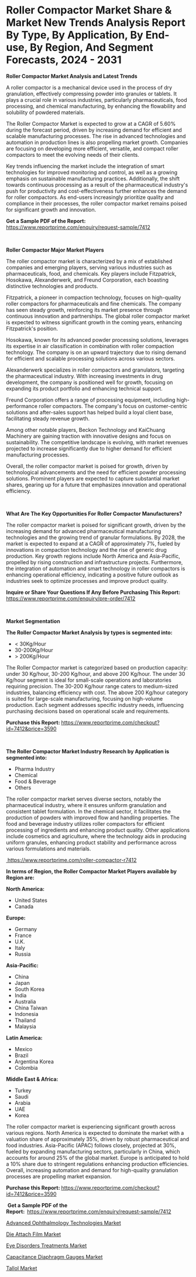 <p><h1>Roller Compactor Market Share & Market New Trends Analysis Report By Type, By Application, By End-use, By Region, And Segment Forecasts, 2024 - 2031</h1></p><p><strong>Roller Compactor Market Analysis and Latest Trends</strong></p>
<p><p>A roller compactor is a mechanical device used in the process of dry granulation, effectively compressing powder into granules or tablets. It plays a crucial role in various industries, particularly pharmaceuticals, food processing, and chemical manufacturing, by enhancing the flowability and solubility of powdered materials. </p><p>The Roller Compactor Market is expected to grow at a CAGR of 5.60% during the forecast period, driven by increasing demand for efficient and scalable manufacturing processes. The rise in advanced technologies and automation in production lines is also propelling market growth. Companies are focusing on developing more efficient, versatile, and compact roller compactors to meet the evolving needs of their clients.</p><p>Key trends influencing the market include the integration of smart technologies for improved monitoring and control, as well as a growing emphasis on sustainable manufacturing practices. Additionally, the shift towards continuous processing as a result of the pharmaceutical industry's push for productivity and cost-effectiveness further enhances the demand for roller compactors. As end-users increasingly prioritize quality and compliance in their processes, the roller compactor market remains poised for significant growth and innovation.</p></p>
<p><strong>Get a Sample PDF of the Report:&nbsp;</strong> <a href="https://www.reportprime.com/enquiry/request-sample/7412?utm_campaign=1121&utm_medium=2&utm_source=Github&utm_content=ia&utm_term=25112024&utm_id=roller-compactor">https://www.reportprime.com/enquiry/request-sample/7412</a></p>
<p>&nbsp;</p>
<p><strong>Roller Compactor Major Market Players</strong></p>
<p><p>The roller compactor market is characterized by a mix of established companies and emerging players, serving various industries such as pharmaceuticals, food, and chemicals. Key players include Fitzpatrick, Hosokawa, Alexanderwerk, and Freund Corporation, each boasting distinctive technologies and products.</p><p>Fitzpatrick, a pioneer in compaction technology, focuses on high-quality roller compactors for pharmaceuticals and fine chemicals. The company has seen steady growth, reinforcing its market presence through continuous innovation and partnerships. The global roller compactor market is expected to witness significant growth in the coming years, enhancing Fitzpatrick's position.</p><p>Hosokawa, known for its advanced powder processing solutions, leverages its expertise in air classification in combination with roller compaction technology. The company is on an upward trajectory due to rising demand for efficient and scalable processing solutions across various sectors.</p><p>Alexanderwerk specializes in roller compactors and granulators, targeting the pharmaceutical industry. With increasing investments in drug development, the company is positioned well for growth, focusing on expanding its product portfolio and enhancing technical support.</p><p>Freund Corporation offers a range of processing equipment, including high-performance roller compactors. The company's focus on customer-centric solutions and after-sales support has helped build a loyal client base, facilitating steady revenue growth.</p><p>Among other notable players, Beckon Technology and KaiChuang Machinery are gaining traction with innovative designs and focus on sustainability. The competitive landscape is evolving, with market revenues projected to increase significantly due to higher demand for efficient manufacturing processes.</p><p>Overall, the roller compactor market is poised for growth, driven by technological advancements and the need for efficient powder processing solutions. Prominent players are expected to capture substantial market shares, gearing up for a future that emphasizes innovation and operational efficiency.</p></p>
<p>&nbsp;</p>
<p><strong>What Are The Key Opportunities For Roller Compactor Manufacturers?</strong></p>
<p><p>The roller compactor market is poised for significant growth, driven by the increasing demand for advanced pharmaceutical manufacturing technologies and the growing trend of granular formulations. By 2028, the market is expected to expand at a CAGR of approximately 7%, fueled by innovations in compaction technology and the rise of generic drug production. Key growth regions include North America and Asia-Pacific, propelled by rising construction and infrastructure projects. Furthermore, the integration of automation and smart technology in roller compactors is enhancing operational efficiency, indicating a positive future outlook as industries seek to optimize processes and improve product quality.</p></p>
<p><strong>Inquire or Share Your Questions If Any Before Purchasing This Report:</strong> <a href="https://www.reportprime.com/enquiry/pre-order/7412?utm_campaign=1121&utm_medium=2&utm_source=Github&utm_content=ia&utm_term=25112024&utm_id=roller-compactor">https://www.reportprime.com/enquiry/pre-order/7412</a></p>
<p>&nbsp;</p>
<p><strong>Market Segmentation</strong></p>
<p><strong>The Roller Compactor Market Analysis by types is segmented into:</strong></p>
<p><ul><li>< 30Kg/Hour</li><li>30-200Kg/Hour</li><li>> 200Kg/Hour</li></ul></p>
<p><p>The Roller Compactor market is categorized based on production capacity: under 30 Kg/hour, 30-200 Kg/hour, and above 200 Kg/hour. The under 30 Kg/hour segment is ideal for small-scale operations and laboratories requiring precision. The 30-200 Kg/hour range caters to medium-sized industries, balancing efficiency with cost. The above 200 Kg/hour category is suited for large-scale manufacturing, focusing on high-volume production. Each segment addresses specific industry needs, influencing purchasing decisions based on operational scale and requirements.</p></p>
<p><strong>Purchase this Report:&nbsp;</strong><a href="https://www.reportprime.com/checkout?id=7412&price=3590&utm_campaign=1121&utm_medium=2&utm_source=Github&utm_content=ia&utm_term=25112024&utm_id=roller-compactor">https://www.reportprime.com/checkout?id=7412&price=3590</a></p>
<p>&nbsp;</p>
<p><strong>The Roller Compactor Market Industry Research by Application is segmented into:</strong></p>
<p><ul><li>Pharma Industry</li><li>Chemical</li><li>Food & Beverage</li><li>Others</li></ul></p>
<p><p>The roller compactor market serves diverse sectors, notably the pharmaceutical industry, where it ensures uniform granulation and consistent tablet formulation. In the chemical sector, it facilitates the production of powders with improved flow and handling properties. The food and beverage industry utilizes roller compactors for efficient processing of ingredients and enhancing product quality. Other applications include cosmetics and agriculture, where the technology aids in producing uniform granules, enhancing product stability and performance across various formulations and materials.</p></p>
<p><a href="https://www.reportprime.com/roller-compactor-r7412?utm_campaign=1121&utm_medium=2&utm_source=Github&utm_content=ia&utm_term=25112024&utm_id=roller-compactor">&nbsp;https://www.reportprime.com/roller-compactor-r7412</a></p>
<p><strong>In terms of Region, the Roller Compactor Market Players available by Region are:</strong></p>
<p>
    <p> <strong> North America: </strong>
        <ul>
            <li>United States</li>
            <li>Canada</li>
        </ul>
        </p> 
    <p> <strong> Europe: </strong>
        <ul>
            <li>Germany</li>
            <li>France</li>
            <li>U.K.</li>
            <li>Italy</li>
            <li>Russia</li>
        </ul>
        </p> 
    <p> <strong> Asia-Pacific: </strong>
        <ul>
            <li>China</li>
            <li>Japan</li>
            <li>South Korea</li>
            <li>India</li>
            <li>Australia</li>
            <li>China Taiwan</li>
            <li>Indonesia</li>
            <li>Thailand</li>
            <li>Malaysia</li>
        </ul>
        </p> 
    <p> <strong> Latin America: </strong>
        <ul>
            <li>Mexico</li>
            <li>Brazil</li>
            <li>Argentina Korea</li>
            <li>Colombia</li>
        </ul>
        </p> 
    <p> <strong> Middle East & Africa: </strong>
        <ul>
            <li>Turkey</li>
            <li>Saudi</li>
            <li>Arabia</li>
            <li>UAE</li>
            <li>Korea</li>
        </ul>
    </p>
    </p>
<p><p>The roller compactor market is experiencing significant growth across various regions. North America is expected to dominate the market with a valuation share of approximately 35%, driven by robust pharmaceutical and food industries. Asia-Pacific (APAC) follows closely, projected at 30%, fueled by expanding manufacturing sectors, particularly in China, which accounts for around 25% of the global market. Europe is anticipated to hold a 10% share due to stringent regulations enhancing production efficiencies. Overall, increasing automation and demand for high-quality granulation processes are propelling market expansion.</p></p>
<p><strong>Purchase this Report: </strong><a href="https://www.reportprime.com/checkout?id=7412&price=3590&utm_campaign=1121&utm_medium=2&utm_source=Github&utm_content=ia&utm_term=25112024&utm_id=roller-compactor">https://www.reportprime.com/checkout?id=7412&price=3590</a></p>
<p>&nbsp;<strong>Get a Sample PDF of the Report:&nbsp;&nbsp;</strong><a href="https://www.reportprime.com/enquiry/request-sample/7412?utm_campaign=1121&utm_medium=2&utm_source=Github&utm_content=ia&utm_term=25112024&utm_id=roller-compactor">https://www.reportprime.com/enquiry/request-sample/7412</a></p>
<p><strong></strong></p>
<p><p><a href="https://issuu.com/reportprime-2/docs/advanced-ophthalmology-technologies_26d1baffcfb385?utm_campaign=1121&utm_medium=2&utm_source=Github&utm_content=ia&utm_term=25112024&utm_id=roller-compactor">Advanced Ophthalmology Technologies Market</a></p><p><a href="https://www.linkedin.com/pulse/die-attach-film-market-global-analysis-trends-forecasts-9h1ie?utm_campaign=1121&utm_medium=2&utm_source=Github&utm_content=ia&utm_term=25112024&utm_id=roller-compactor">Die Attach Film Market</a></p><p><a href="https://issuu.com/reportprime-2/docs/eye-disorders-treatments-market-siz_054baa4693d225?utm_campaign=1121&utm_medium=2&utm_source=Github&utm_content=ia&utm_term=25112024&utm_id=roller-compactor">Eye Disorders Treatments Market</a></p><p><a href="https://github.com/AlisaRowe24/Market-Research-Report-List-1/blob/main/capacitance-diaphragm-gauges-market.md?utm_campaign=1121&utm_medium=2&utm_source=Github&utm_content=ia&utm_term=25112024&utm_id=roller-compactor">Capacitance Diaphragm Gauges Market</a></p><p><a href="https://www.linkedin.com/pulse/tallol-industry-insights-report-analyzing-market-trends-7mr1e?utm_campaign=1121&utm_medium=2&utm_source=Github&utm_content=ia&utm_term=25112024&utm_id=roller-compactor">Tallol Market</a></p></p>